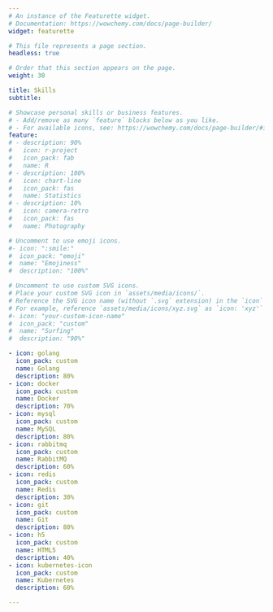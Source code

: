 ```yaml
---
# An instance of the Featurette widget.
# Documentation: https://wowchemy.com/docs/page-builder/
widget: featurette

# This file represents a page section.
headless: true

# Order that this section appears on the page.
weight: 30

title: Skills
subtitle:

# Showcase personal skills or business features.
# - Add/remove as many `feature` blocks below as you like.
# - For available icons, see: https://wowchemy.com/docs/page-builder/#icons
feature:
# - description: 90%
#   icon: r-project
#   icon_pack: fab
#   name: R
# - description: 100%
#   icon: chart-line
#   icon_pack: fas
#   name: Statistics
# - description: 10%
#   icon: camera-retro
#   icon_pack: fas
#   name: Photography

# Uncomment to use emoji icons.
#- icon: ":smile:"
#  icon_pack: "emoji"
#  name: "Emojiness"
#  description: "100%"

# Uncomment to use custom SVG icons.
# Place your custom SVG icon in `assets/media/icons/`.
# Reference the SVG icon name (without `.svg` extension) in the `icon` field.
# For example, reference `assets/media/icons/xyz.svg` as `icon: 'xyz'`
#- icon: "your-custom-icon-name"
#  icon_pack: "custom"
#  name: "Surfing"
#  description: "90%"

- icon: golang
  icon_pack: custom
  name: Golang
  description: 80%
- icon: docker
  icon_pack: custom
  name: Docker
  description: 70%
- icon: mysql
  icon_pack: custom
  name: MySQL
  description: 80%
- icon: rabbitmq
  icon_pack: custom
  name: RabbitMQ
  description: 60%
- icon: redis
  icon_pack: custom
  name: Redis
  description: 30%
- icon: git
  icon_pack: custom
  name: Git
  description: 80%
- icon: h5
  icon_pack: custom
  name: HTML5
  description: 40%
- icon: kubernetes-icon
  icon_pack: custom
  name: Kubernetes
  description: 60%

---
```

